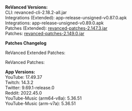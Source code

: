 **ReVanced Versions:**  
CLI: revanced-cli-2.18.2-all.jar  
Integrations (Extended): app-release-unsigned-v0.87.0.apk  
Integrations: app-release-unsigned-v0.89.0.apk  
Patches (Extended): [revanced-patches-2.147.3.jar](https://github.com/inotia00/revanced-patches/releases/latest)  
Patches: [revanced-patches-2.149.0.jar](https://github.com/revanced/revanced-patches/releases/latest)  

**Patches Changelog**
  
ReVanced Extended Patches:   


  
ReVanced Patches:   


  
**App Versions:**  
YouTube: 17.49.37  
Twitch: 14.3.2  
Twitter: 9.69.1-release.0  
Reddit: 2022.45.0  
YouTube-Music (arm64-v8a): 5.36.51  
YouTube-Music (arm-v7a): 5.36.51  
